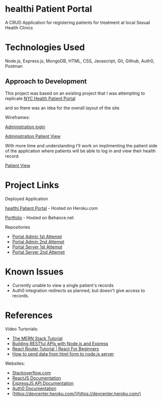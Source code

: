 # healthi Patient Portal

A CRUD Application for registering patients for treatment at local Sexual Health Clinics

# Technologies Used
Node.js, Express.js, MongoDB, HTML, CSS, Javascript, Git, Github, Auth0, Postman

## Approach to Development
This project was based on an existing project that I was attempting to replicate
[NYC Health Patient Portal](https://patientportal.cityofnewyork.us/pp-web/login)

and so there was an idea for the overall layout of the site. 

Wireframes:

[Administration login](https://i.imgur.com/GWlOl6e.png)

[Administration Patient View](https://i.imgur.com/bPQJ0iB.png)


With more time and understanding I'll work on implimenting the patient side of the application where patients will be able to log in and view their health record.

[Patient View](https://i.imgur.com/qQn98bl.png)

# Project Links
Deployed Application

[healthi Patient Portal](https://portal-a.herokuapp.com/)   - Hosted on Heroku.com

[Portfolio](https://www.behance.net/wintonbw) - Hosted on Behance.net

Repositories

- [Portal Admin 1st Attempt](https://github.com/masterkong06/portal_admin)
- [Portal Admin 2nd Attempt](https://github.com/masterkong06/portal-a)
- [Portal Server 1st Attempt](https://github.com/masterkong06/portal_server)
- [Portal Server 2nd Attempt](https://github.com/masterkong06/portal_server02)

# Known Issues
- Currently unable to view a single patient's records
- Auth0 integration redirects as planned, but doesn't give access to records.


# References

Video Turtorials:
- [The MERN Stack Tutorial](https://www.youtube.com/watch?v=qvBZevK1HPo)
- [Building RESTful APIs with Node.js and Express](https://www.linkedin.com/learning/building-restful-apis-with-node-js-and-express)
- [React Router Tutorial | React For Beginners](https://www.youtube.com/watch?v=Law7wfdg_ls)
- [How to send data from html form to node.js server](https://www.youtube.com/watch?v=0tOgMSEPFRs)

Websites:

- [Stackoverflow.com](https://stackoverflow.com)
- [ReactJS Documentation](https://reactjs.org/docs/getting-started.html)
- [ExpressJS API Documentation](https://expressjs.com/en/5x/api.html)
- [Auth0 Documentation](https://auth0.com/docs/)
- [https://devcenter.heroku.com/](https://devcenter.heroku.com/)